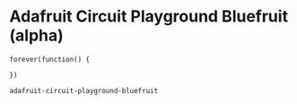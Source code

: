 # Adafruit Circuit Playground Bluefruit (alpha)

```blocks
forever(function() {

})
```

```package
adafruit-circuit-playground-bluefruit
```
